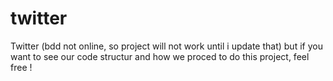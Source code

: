 # twitter
Twitter (bdd not online, so project will not work until i update that) but if you want to see our code structur and how we proced to do this project, feel free !
